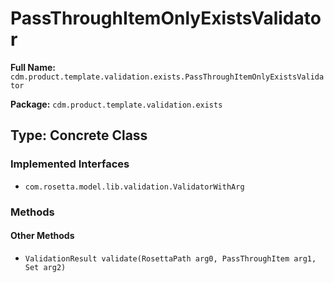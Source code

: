 # PassThroughItemOnlyExistsValidator

**Full Name:** `cdm.product.template.validation.exists.PassThroughItemOnlyExistsValidator`

**Package:** `cdm.product.template.validation.exists`

## Type: Concrete Class

### Implemented Interfaces

- `com.rosetta.model.lib.validation.ValidatorWithArg`

### Methods

#### Other Methods

- `ValidationResult validate(RosettaPath arg0, PassThroughItem arg1, Set arg2)`

